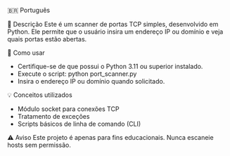 🇧🇷 Português

📌 Descrição
Este é um scanner de portas TCP simples, desenvolvido em Python. Ele permite que o usuário insira um endereço IP ou domínio e veja quais portas estão abertas.

🚀 Como usar
- Certifique-se de que possui o Python 3.11 ou superior instalado.
- Execute o script: python port_scanner.py
- Insira o endereço IP ou domínio quando solicitado.

💡 Conceitos utilizados
- Módulo socket para conexões TCP
- Tratamento de exceções
- Scripts básicos de linha de comando (CLI)

⚠️ Aviso
Este projeto é apenas para fins educacionais. 
Nunca escaneie hosts sem permissão.
